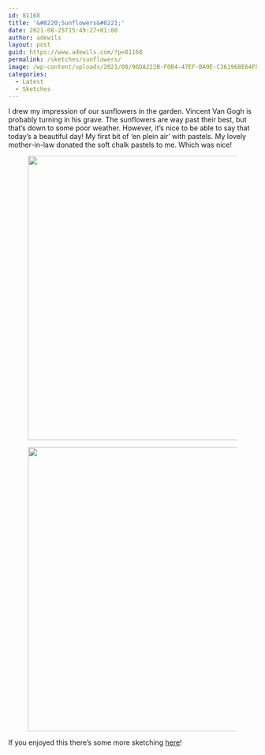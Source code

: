 ```yaml
---
id: 81168
title: '&#8220;Sunflowers&#8221;'
date: 2021-08-25T15:49:27+01:00
author: adewils
layout: post
guid: https://www.adewils.com/?p=81168
permalink: /sketches/sunflowers/
image: /wp-content/uploads/2021/08/96DA222B-F0B4-47EF-BA9E-C361968E64F8-scaled-e1629915131403-1332x666.jpeg
categories:
  - Latest
  - Sketches
---
```

 

I drew my impression of our sunflowers in the garden. Vincent Van Gogh is probably turning in his grave. The sunflowers are way past their best, but that’s down to some poor weather. However, it’s nice to be able to say that today’s a beautiful day! My first bit of ‘en plein air’ with pastels. My lovely mother-in-law donated the soft chalk pastels to me. Which was nice! 

<div class="wp-block-image">
  <figure class="aligncenter size-large"><img loading="lazy" width="1024" height="576" src="https://www.adewils.com/wp-content/uploads/2021/08/ABEE7309-8A04-4BF2-8938-CAF211630008-1024x576.jpeg" alt="" class="wp-image-81186" srcset="https://www.adewils.com/wp-content/uploads/2021/08/ABEE7309-8A04-4BF2-8938-CAF211630008-1024x576.jpeg 1024w, https://www.adewils.com/wp-content/uploads/2021/08/ABEE7309-8A04-4BF2-8938-CAF211630008-300x169.jpeg 300w, https://www.adewils.com/wp-content/uploads/2021/08/ABEE7309-8A04-4BF2-8938-CAF211630008-768x432.jpeg 768w, https://www.adewils.com/wp-content/uploads/2021/08/ABEE7309-8A04-4BF2-8938-CAF211630008-1536x864.jpeg 1536w, https://www.adewils.com/wp-content/uploads/2021/08/ABEE7309-8A04-4BF2-8938-CAF211630008-2048x1152.jpeg 2048w" sizes="(max-width: 1024px) 100vw, 1024px" /></figure>
</div><figure class="wp-block-image size-large">

<img loading="lazy" width="1024" height="576" src="https://www.adewils.com/wp-content/uploads/2021/08/1A3487BC-7192-4D27-97B5-37715AA97071-1024x576.jpeg" alt="" class="wp-image-81171" srcset="https://www.adewils.com/wp-content/uploads/2021/08/1A3487BC-7192-4D27-97B5-37715AA97071-1024x576.jpeg 1024w, https://www.adewils.com/wp-content/uploads/2021/08/1A3487BC-7192-4D27-97B5-37715AA97071-300x169.jpeg 300w, https://www.adewils.com/wp-content/uploads/2021/08/1A3487BC-7192-4D27-97B5-37715AA97071-768x432.jpeg 768w, https://www.adewils.com/wp-content/uploads/2021/08/1A3487BC-7192-4D27-97B5-37715AA97071-1536x864.jpeg 1536w, https://www.adewils.com/wp-content/uploads/2021/08/1A3487BC-7192-4D27-97B5-37715AA97071-2048x1152.jpeg 2048w" sizes="(max-width: 1024px) 100vw, 1024px" /> </figure> 

If you enjoyed this there&#8217;s some more sketching [here](https://www.adewils.com/sketches/sketches-of-spain-2/)!